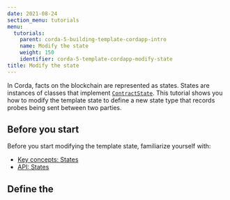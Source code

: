 ```yaml
---
date: 2021-08-24
section_menu: tutorials
menu:
  tutorials:
    parent: corda-5-building-template-cordapp-intro
    name: Modify the state
    weight: 150
    identifier: corda-5-template-cordapp-modify-state
title: Modify the state
---
```


In Corda, facts on the blockchain are represented as states. States are instances of classes that implement [`ContractState`](https://docs.corda.net/docs/corda-os/4.8/api-states.html#contractstate).  This tutorial shows you how to modify the template state to define a new state type that records probes being sent between two parties.

## Before you start

Before you start modifying the template state, familiarize yourself with:

* [Key concepts: States](XXX)
* [API: States](https://docs.corda.net/docs/corda-os/4.8/api-states.html#contractstate)

<!-- In some places I'm adding full links to 4.8 docs. These must be replaced with relative links before release, but I wanted to note the pages for now.  -->

## Define the 
